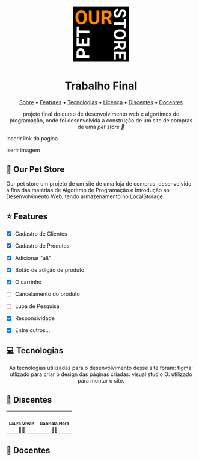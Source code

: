 <h1 align="center">
	<img src="trabalho-final/assets/img/store-logo.png" img alt="Logo da página" title="#LogoPetStore" width=150>
</h1>
<h1 align= "center"> Trabalho Final </h1> 
<p align="center">
 <a href="#dog-our-pet-store">Sobre</a> •
 <a href="#star-features">Features</a> • 
 <a href="#computer-tecnologias">Tecnologias</a> • 
 <a href="https://github.com/lauravivan/TrabalhoFinal-IDW/blob/main/LICENSE">Licença</a> • 	
 <a href="#round_pushpin-discentes">Discentes</a> •
 <a href="#round_pushpin-docentes">Docentes</a> 	
</p>

<p align="center">projeto final do curso de desenvolvimento web e algortimos de programação, onde foi desenvolvida a construção de um site de compras de uma <i> pet store 🐾 </i></p>
<p> inserir link da pagina</p>
<p> iserir imagem</p>


## :dog: Our Pet Store
</i>Our pet store</i> um projeto de um site de uma loja de compras, desenvolvido a fins 
das matérias de Algoritmo de Programação e Introdução ao Desenvolvimento Web, tendo armazenamento no LocalStorage.

## :star: Features
- [x] Cadastro de Clientes
- [x] Cadastro de Produtos
- [x] Adicionar "alt"
- [x] Botão de adição de produto
- [x] O carrinho
- [ ] Cancelamento do produto
- [ ] Lupa de Pesquisa
- [x] Responsividade
- [x] Entre outros...



## :computer: Tecnologias
<p align=center> As tecnologias utilizadas para o desenvolvimento desse site foram:
figma: utlizado para criar o design das páginas criadas.
visual studio G: utilizado para montar o site. 


## :round_pushpin: Discentes
<table>
  <tr>
    <td align="center"><a href="https://github.com/lauravivan"><img style="border-radius: 50%;" src="https://avatars.githubusercontent.com/u/64754203?v=4" width="100px;" alt=""/><br /><sub><b>Laura Vivan</b></sub></a><br /">👨‍🎓</a></td>
<td align="center"><a href=""><img style="border-radius: 50%;" src="https://avatars.githubusercontent.com/u/90690022?s=40&v=4" width="100px;" alt=""/><br /><sub><b>Gabriela Nora</b></sub></a><br /">👨‍🎓</a></td>
</table> 

## :round_pushpin: Docentes
	
<!-- Algoritmos e Programação I - Prof. Fabrício(ntem) -->
<!-- Desenvolvimento Web -  Prof. Cristiano (https://github.com/cristianomg10) -->

